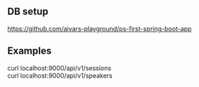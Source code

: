 DB setup
-
https://github.com/aivars-playground/ps-first-spring-boot-app

Examples
-
curl localhost:9000/api/v1/sessions  
curl localhost:9000/api/v1/speakers
